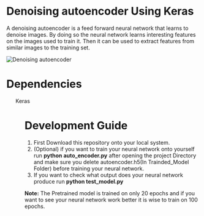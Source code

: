 # Denoising autoencoder Using Keras
A denoising autoencoder is a feed forward neural network that learns to denoise images. By doing so the neural network learns interesting features on the images used to train it. Then it can be used to extract features from similar images to the training set.

![Denoising autoencoder](https://cdn-images-1.medium.com/max/1800/1*G0V4dz4RKTKGpebeoSWB0A.png)

# Dependencies
<ul>Keras<ul>

# Development Guide
1. First Download this repository onto your local system.
2. (Optional) if you want to train your neural network onto yourself run <b>python auto_encoder.py</b> after opening the project Directory and make sure you delete autoencoder.h5(In Trainded_Model Folder) before training your neural network.
3. If you want to check what output does your neural network produce run <b>python test_model.py</b>

<b>Note:</b> The Pretrained model is trained on only 20 epochs and if you want to see your neural network work better it is wise to train on 100 epochs.
